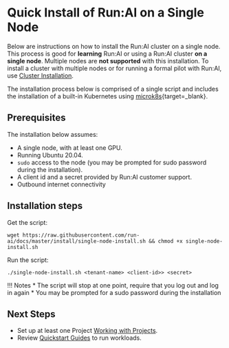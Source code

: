 # Quick Install of Run:AI on a Single Node

Below are instructions on how to install the Run:AI cluster on a single node. This process is good for __learning__ Run:AI or using a Run:AI cluster __on a single node__.  Multiple nodes are __not supported__ with this installation. To install a cluster with multiple nodes or for running a formal pilot with Run:AI, use [Cluster Installation](cluster-install.md).

The installation process below is comprised of a single script and includes the installation of a built-in Kubernetes using [microk8s](https://microk8s.io/docs/getting-started){target=_blank}.

## Prerequisites 

The installation below assumes:

* A single node, with at least one GPU.
* Running Ubuntu 20.04.
* `sudo` access to the node (you may be prompted for sudo password during the installation).
* A client id and a secret provided by Run:AI customer support. 
* Outbound internet connectivity


## Installation steps


Get the script:

``` shell
wget https://raw.githubusercontent.com/run-ai/docs/master/install/single-node-install.sh && chmod +x single-node-install.sh
```

Run the script: 

```
./single-node-install.sh <tenant-name> <client-id>> <secret>
```

!!! Notes
    * The script will stop at one point, require that you log out and log in again
    * You may be prompted for a sudo password during the installation



## Next Steps

* Set up at least one Project [Working with Projects](../../admin-ui-setup/project-setup.md).
* Review [Quickstart Guides](../../../Researcher/Walkthroughs/quickstart-overview.md) to run workloads. 
